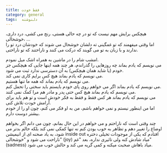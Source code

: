 ```yaml
---
title: فقط خودت
category: general
tags:  دلنوشته
---
```


هیچکس برایش مهم نیست که تو در چه حالی هستی، رنج می کشی، درد داری، خوشحالی، ...  <br />
اما وقتی میفهمند که تو غمگینی ته دلشان خوشحال می شوند که خودشان درد تو را ندارند و با زبان به تو می گویند که درکت می کنند و ناراحتند که تو ناراحتی. 

امشب شام را در ماشین به همراه اشک میل نمودم.  <br />
می نویسم که یادم بماند چه روزهایی را گذراندم، هر چند همه اینها جایی که هیچکس جز خودم (یا شاید همان هیچکس) به آن دسترسی ندارد ثبت می شود. <br />
می نویسم که یادم بماند هیچ کس برایم کاری نمی کند‌.  <br />
می نویسم که یادم بماند که همه ما تنها هستیم.  <br />
می نویسم که یادم بماند اگر می خواهم روی پای خودم بایستم باید سختی را تحمل کنم. <br />
 می نویسم که یادم بماند هیچ کس حتی پدر و مادر هم مرا کمک نمی کنند.  <br />
می نویسم که یادم بماند هر کس فقط و فقط به فکر خودش است و تو هم باید برای آرامش خودت تلاش کنی.  <br />
اما من اینطور نیستم و نمی خواهم باشم، من به او فکر می کنم، چون او را از خودم بیشتر دوست دارم. <br />

چند وقتی است که ناراحتم و می خواهم در این حال بمانم، چون می دانم اگر بخواهم اوضاع را تغییر دهم و تظاهر به خوب بودن کنم نه تنها کمکی نمی کند بلکه حالم بدتر می شود، به یاد صحنه ای از انیمیشن inside out افتادم که یکی از موجودات تخیلی دختره ناراحت می شود و "خوشحالی" (joy) میاد شادش کنه ولی تاثیری نداره، بعد "غم" (sadness) میاد باهاش صحبت میکنه و کمی گریه می کند و حالش خوب می شود.




